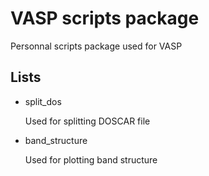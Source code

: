 # VASP scripts package
Personnal scripts package used for VASP
## Lists
* split_dos

    Used for splitting DOSCAR file

* band_structure

    Used for plotting band structure